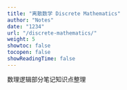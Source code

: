 ```yaml
---
title: "离散数学 Discrete Mathematics"
author: "Notes"
date: "1234"
url: "/discrete-mathematics/"
weight: 5
showtoc: false
tocopen: false
showReadingTime: false
---
```


数理逻辑部分笔记知识点整理

